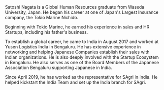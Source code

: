 ---
---

Satoshi Nagata is a Global Human Resources graduate from Waseda University, Japan. He began his career at one of Japan's Largest Insurance company, the Tokio Marine Nichido.

Beginning with Tokio Marine, he earned his experience in sales and HR Startups, including his father's business.

To establish a global career, he came to India in August 2017 and worked at Yusen Logistics India in Bengaluru. He has extensive experience in networking and helping Japanese Companies establish their sales with Indian organizations. He is also deeply involved with the Startup Ecosystem in Bengaluru. He also serves as one of the Board Members of the Japanese Association Bengaluru supporting Japanese in India.

Since April 2019, he has worked as the representative for SAgri in India. He helped kickstart the India Team and set up the India branch for SAgri.
